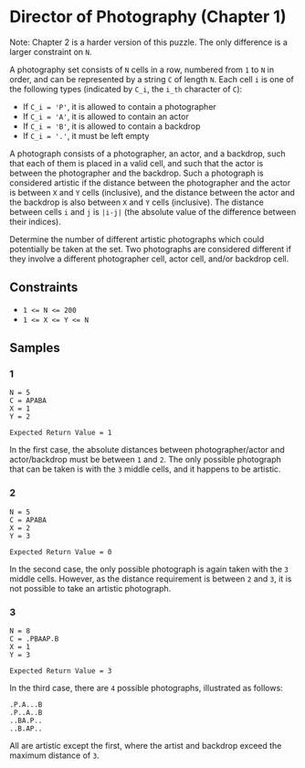 # Director of Photography (Chapter 1)

Note:
Chapter 2 is a harder version of this puzzle. The only difference is a larger constraint on `N`.

A photography set consists of `N` cells in a row,
numbered from `1` to `N` in order,
and can be represented by a string `C` of length `N`.
Each cell `i` is one of the following types
(indicated by `C_i`, the `i_th` character of `C`):

- If `C_i = 'P'`, it is allowed to contain a photographer
- If `C_i = 'A'`, it is allowed to contain an actor
- If `C_i = 'B'`, it is allowed to contain a backdrop
- If `C_i = '.'`, it must be left empty

A photograph consists of a photographer, an actor, and a backdrop,
such that each of them is placed in a valid cell,
and such that the actor is between the photographer and the backdrop.
Such a photograph is considered artistic if the distance between the photographer and the actor is between `X` and `Y` cells (inclusive),
and the distance between the actor and the backdrop is also between `X` and `Y` cells (inclusive).
The distance between cells `i` and `j` is `|i-j|`
(the absolute value of the difference between their indices).

Determine the number of different artistic photographs which could potentially be taken at the set.
Two photographs are considered different if they involve a different photographer cell, actor cell, and/or backdrop cell.

## Constraints

- `1 <= N <= 200`
- `1 <= X <= Y <= N`

## Samples

### 1

```
N = 5
C = APABA
X = 1
Y = 2

Expected Return Value = 1
```

In the first case,
the absolute distances between photographer/actor and actor/backdrop must be between `1` and `2`.
The only possible photograph that can be taken is with the `3` middle cells,
and it happens to be artistic.

### 2

```
N = 5
C = APABA
X = 2
Y = 3

Expected Return Value = 0
```

In the second case,
the only possible photograph is again taken with the `3` middle cells.
However, as the distance requirement is between `2` and `3`,
it is not possible to take an artistic photograph.

### 3

```
N = 8
C = .PBAAP.B
X = 1
Y = 3

Expected Return Value = 3
```

In the third case, there are `4` possible photographs,
illustrated as follows:

```
.P.A...B
.P..A..B
..BA.P..
..B.AP..
```

All are artistic except the first,
where the artist and backdrop exceed the maximum distance of `3`.
